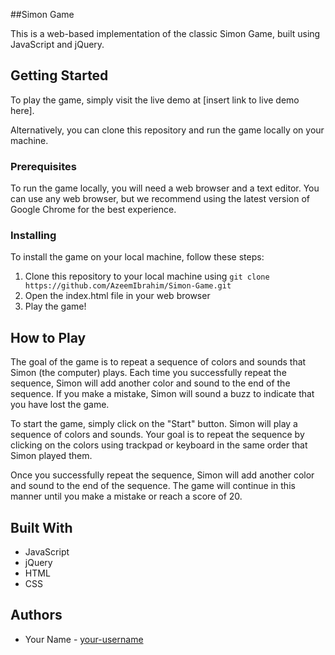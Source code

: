 
##Simon Game



This is a web-based implementation of the classic Simon Game, built using JavaScript and jQuery.

## Getting Started

To play the game, simply visit the live demo at [insert link to live demo here].

Alternatively, you can clone this repository and run the game locally on your machine.

### Prerequisites

To run the game locally, you will need a web browser and a text editor. You can use any web browser, but we recommend using the latest version of Google Chrome for the best experience.

### Installing

To install the game on your local machine, follow these steps:

1. Clone this repository to your local machine using `git clone https://github.com/AzeemIbrahim/Simon-Game.git`
2. Open the index.html file in your web browser
3. Play the game!

## How to Play

The goal of the game is to repeat a sequence of colors and sounds that Simon (the computer) plays. Each time you successfully repeat the sequence, Simon will add another color and sound to the end of the sequence. If you make a mistake, Simon will sound a buzz to indicate that you have lost the game.

To start the game, simply click on the "Start" button. Simon will play a sequence of colors and sounds. Your goal is to repeat the sequence by clicking  on the colors using trackpad or keyboard in the same order that Simon played them.

Once you successfully repeat the sequence, Simon will add another color and sound to the end of the sequence. The game will continue in this manner until you make a mistake or reach a score of 20.

## Built With

* JavaScript
* jQuery
* HTML
* CSS

## Authors

* Your Name - [your-username](https://github.com/your-AzeemIbrahim)


